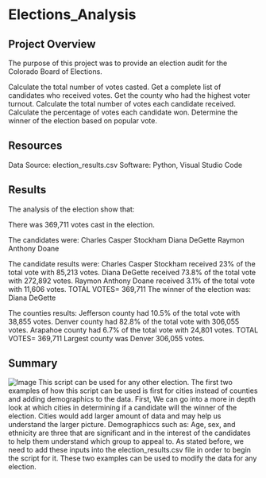 # Elections_Analysis

## Project Overview

The purpose of this project was to provide an election audit for the Colorado Board of Elections.

  Calculate the total number of votes casted.
  Get a complete list of candidates who received votes.
  Get the county who had the highest voter turnout.
  Calculate the total number of votes each candidate received.
  Calculate the percentage of votes each candidate won.
  Determine the winner of the election based on popular vote.

## Resources
Data Source: election_results.csv 
Software: Python, Visual Studio Code

## Results
The analysis of the election show that:

There was 369,711 votes cast in the election.

The candidates were:
  Charles Casper Stockham
  Diana DeGette
  Raymon Anthony Doane

The candidate results were:
  Charles Casper Stockham received 23% of the total vote with 85,213 votes.
  Diana DeGette received 73.8% of the total vote with 272,892 votes.
  Raymon Anthony Doane received 3.1% of the total vote with 11,606 votes.
TOTAL VOTES= 369,711
The winner of the election was:
  Diana DeGette

The counties results:
  Jefferson county had 10.5% of the total vote with 38,855 votes.
  Denver county had 82.8% of the total vote with 306,055 votes.
  Arapahoe county had 6.7% of the total vote with 24,801 votes.
TOTAL VOTES= 369,711
Largest county was Denver 306,055 votes.

## Summary

![Image](https://user-images.githubusercontent.com/85076259/124225767-38208580-dac5-11eb-8b15-b957fc2af688.PNG)
This script can be used for any other election. The first two examples of how this script can be used is first for cities instead of counties and adding demographics to the data. First, We can go into a more in depth look at which cities in determining if a candidate will the winner of the election. Cities would add larger amount of data and may help us understand the larger picture. Demographiccs such as: Age, sex, and ethnicity are three that are significant and in the interest of the candidates to help them understand which group to appeal to. As stated before, we need to add these inputs into the election_results.csv file in order to begin the script for it. These two examples can be used to modify the data for any election. 

